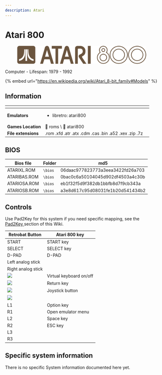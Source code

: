 ```yaml
---
description: Atari
---
```


# Atari 800

<div align="left">

<figure><img src="https://raw.githubusercontent.com/fabricecaruso/es-theme-carbon/52ff37c9e265587d006945a2ba695b5a962b3a3d/art/logos/atari800.svg" alt=""><figcaption></figcaption></figure>

</div>

Computer - Lifespan: 1979 - 1992

{% embed url="https://en.wikipedia.org/wiki/Atari_8-bit_family#Models" %}

## Information

<table data-header-hidden><thead><tr><th></th><th></th><th data-hidden></th></tr></thead><tbody><tr><td><strong>Emulators</strong></td><td><ul><li>libretro: atari800</li></ul></td><td></td></tr><tr><td><strong>Games Location</strong></td><td><span data-gb-custom-inline data-tag="emoji" data-code="1f4c1">📁</span> roms \ <span data-gb-custom-inline data-tag="emoji" data-code="1f4c2">📂</span> atari800</td><td></td></tr><tr><td><strong>File extensions</strong></td><td>.rom .xfd .atr .atx .cdm .cas .bin .a52 .xex .zip .7z</td><td></td></tr></tbody></table>

## BIOS

| Bios file    | Folder  | md5                              |
| ------------ | ------- | -------------------------------- |
| ATARIXL.ROM  | `\bios` | 06daac977823773a3eea3422fd26a703 |
| ATARIBAS.ROM | `\bios` | 0bac0c6a50104045d902df4503a4c30b |
| ATARIOSA.ROM | `\bios` | eb1f32f5d9f382db1bbfb8d7f9cb343a |
| ATARIOSB.ROM | `\bios` | a3e8d617c95d08031fe1b20d541434b2 |

## Controls

Use Pad2Key for this system if you need specific mapping, see the [Pad2Key ](../../../../controllers/pad2key.md)section of this Wiki.

| Retrobat Button                                          | Atari 800 key           |
| -------------------------------------------------------- | ----------------------- |
| START                                                    | START key               |
| SELECT                                                   | SELECT key              |
| D-PAD                                                    | D-PAD                   |
| Left analog stick                                        |                         |
| Right analog stick                                       |                         |
| ![](<../../../../.gitbook/assets/image (2) (1) (1).png>) | Virtual keyboard on/off |
| ![](<../../../../.gitbook/assets/image (1) (2) (1).png>) | Return key              |
| ![](<../../../../.gitbook/assets/image (4) (1).png>)     | Joystick button         |
| ![](<../../../../.gitbook/assets/image (3) (1) (2).png>) |                         |
| L1                                                       | Option key              |
| R1                                                       | Open emulator menu      |
| L2                                                       | Space key               |
| R2                                                       | ESC key                 |
| L3                                                       |                         |
| R3                                                       |                         |

## Specific system information

There is no specific System information documented here yet.
